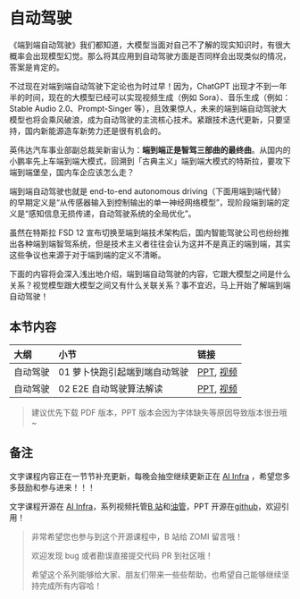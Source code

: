 <!--Copyright © ZOMI 适用于[License](https://github.com/Infrasys-AI/AIInfra)版权许可-->

# 自动驾驶

《端到端自动驾驶》我们都知道，大模型当面对自己不了解的现实知识时，有很大概率会出现模型幻觉。那么将其应用到自动驾驶方面是否同样会出现类似的情况，答案是肯定的。

不过现在对端到端自动驾驶下定论也为时过早！因为，ChatGPT 出现才不到一年半的时间，现在的大模型已经可以实现视频生成（例如 Sora）、音乐生成（例如：Stable Audio 2.0、Prompt-Singer 等），且效果惊人，未来的端到端自动驾驶大模型也将会乘风破浪，成为自动驾驶的主流核心技术。紧跟技术迭代更新，只要坚持，国内新能源造车新势力还是很有机会的。

英伟达汽车事业部副总裁吴新宙认为：**端到端正是智驾三部曲的最终曲**。从国内的小鹏率先上车端到端大模式，回溯到「古典主义」端到端大模式的特斯拉，要攻下端到端堡垒，国内车企应该怎么走？

端到端自动驾驶也就是 end-to-end autonomous driving（下面用端到端代替）的早期定义是“从传感器输入到控制输出的单一神经网络模型”，现阶段端到端的定义是“感知信息无损传递，自动驾驶系统的全局优化”。

虽然在特斯拉 FSD 12 宣布切换至端到端技术架构后，国内智能驾驶公司也纷纷推出各种端到端智驾系统，但是技术主义者往往会认为这并不是真正的端到端，其实这些争议也来源于对于端到端的定义不清晰。

下面的内容将会深入浅出地介绍，端到端自动驾驶的内容，它跟大模型之间是什么关系？视觉模型跟大模型之间又有什么关联关系？事不宜迟，马上开始了解端到端自动驾驶！

## 本节内容

| 大纲   | 小节               | 链接                                                                           |
|:---- |:---------------- |:---------------------------------------------------------------------------- |
| 自动驾驶 | 01 萝卜快跑引起端到端自动驾驶 | [PPT](./01Robot.pdf), [视频](https://www.bilibili.com/video/BV1G4421S7Qa/?spm_id_from=333.999.0.0)          |
| 自动驾驶 | 02 E2E 自动驾驶算法解读  | [PPT](./02ADE2E.pdf), [视频](https://www.bilibili.com/video/BV1xi421a7er/?spm_id_from=333.999.0.0) |

> 建议优先下载 PDF 版本，PPT 版本会因为字体缺失等原因导致版本很丑哦~

## 备注

文字课程内容正在一节节补充更新，每晚会抽空继续更新正在 [AI Infra](https://infrasys-ai.github.io/aiinfra-docs) ，希望您多多鼓励和参与进来！！！

文字课程开源在 [AI Infra](https://infrasys-ai.github.io/aiinfra-docs)，系列视频托管[B 站](https://space.bilibili.com/517221395)和[油管](https://www.youtube.com/@ZOMI666/playlists)，PPT 开源在[github](https://github.com/Infrasys-AI/AIInfra)，欢迎引用！

> 非常希望您也参与到这个开源课程中，B 站给 ZOMI 留言哦！
> 
> 欢迎发现 bug 或者勘误直接提交代码 PR 到社区哦！
> 
> 希望这个系列能够给大家、朋友们带来一些些帮助，也希望自己能够继续坚持完成所有内容哈！
